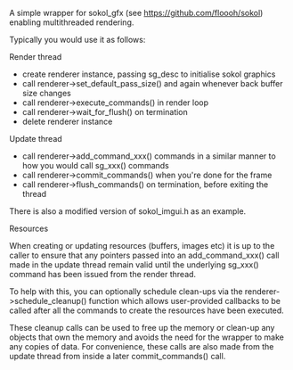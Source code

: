 A simple wrapper for sokol_gfx (see https://github.com/floooh/sokol) enabling multithreaded rendering.

Typically you would use it as follows:

Render thread

- create renderer instance, passing sg_desc to initialise sokol graphics
- call renderer->set_default_pass_size() and again whenever back buffer size changes
- call renderer->execute_commands() in render loop
- call renderer->wait_for_flush() on termination
- delete renderer instance

Update thread

- call renderer->add_command_xxx() commands in a similar manner to how you would call sg_xxx() commands
- call renderer->commit_commands() when you're done for the frame
- call renderer->flush_commands() on termination, before exiting the thread

There is also a modified version of sokol_imgui.h as an example.

Resources

When creating or updating resources (buffers, images etc) it is up to the caller to ensure that any pointers passed into an add_command_xxx() call made in the update thread remain valid until the underlying sg_xxx() command has been issued from the render thread.

To help with this, you can optionally schedule clean-ups via the renderer->schedule_cleanup() function which allows user-provided callbacks to be called after all the commands to create the resources have been executed.

These cleanup calls can be used to free up the memory or clean-up any objects that own the memory and avoids the need for the wrapper to make any copies of data. For convenience, these calls are also made from the update thread from inside a later commit_commands() call.
